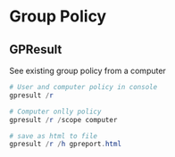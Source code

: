 # Group Policy #

## GPResult ##

See existing group policy from a computer

```powershell
# User and computer policy in console
gpresult /r

# Computer onlly policy
gpresult /r /scope computer

# save as html to file
gpresult /r /h gpreport.html
```
